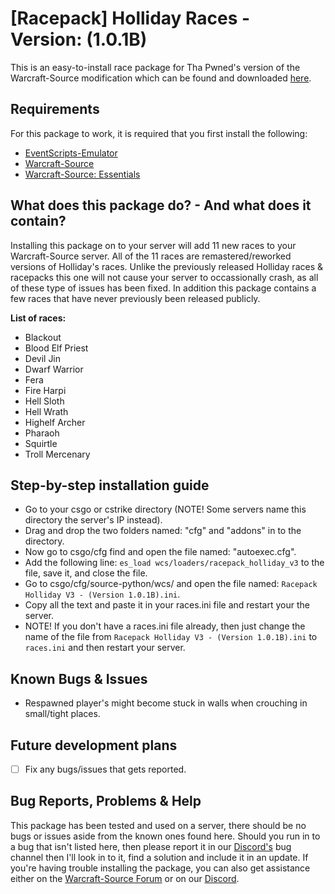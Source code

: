 # [Racepack] Holliday Races - Version: (1.0.1B)
This is an easy-to-install race package for Tha Pwned's version of the Warcraft-Source modification which can be found and downloaded [here](https://github.com/ThaPwned/WCS).


## Requirements
For this package to work, it is required that you first install the following:
- [EventScripts-Emulator](https://github.com/Ayuto/EventScripts-Emulator)
- [Warcraft-Source](https://github.com/ThaPwned/WCS)
- [Warcraft-Source: Essentials](https://github.com/ManifestManah/Warcraft-Source-Essentials)


## What does this package do? - And what does it contain?
Installing this package on to your server will add 11 new races to your Warcraft-Source server.
All of the 11 races are remastered/reworked versions of Holliday's races. Unlike the previously released Holliday races & racepacks this one will not cause your server to occassionally crash, as all of these type of issues has been fixed. In addition this package contains a few races that have never previously been released publicly. 


**List of races:**
- Blackout
- Blood Elf Priest
- Devil Jin
- Dwarf Warrior
- Fera
- Fire Harpi
- Hell Sloth
- Hell Wrath
- Highelf Archer
- Pharaoh
- Squirtle
- Troll Mercenary


## Step-by-step installation guide
- Go to your csgo or cstrike directory (NOTE! Some servers name this directory the server's IP instead).
- Drag and drop the two folders named: "cfg" and "addons" in to the directory.
- Now go to csgo/cfg find and open the file named: "autoexec.cfg".
- Add the following line: ```es_load wcs/loaders/racepack_holliday_v3``` to the file, save it, and close the file.
- Go to csgo/cfg/source-python/wcs/ and open the file named: ```Racepack Holliday V3 - (Version 1.0.1B).ini```.
- Copy all the text and paste it in your races.ini file and restart your the server.
- NOTE! If you don't have a races.ini file already, then just change the name of the file from ```Racepack Holliday V3 - (Version 1.0.1B).ini``` to ```races.ini``` and then restart your server.


## Known Bugs & Issues
- Respawned player's might become stuck in walls when crouching in small/tight places.


## Future development plans
- [ ] Fix any bugs/issues that gets reported.


## Bug Reports, Problems & Help
This package has been tested and used on a server, there should be no bugs or issues aside from the known ones found here.
Should you run in to a bug that isn't listed here, then please report it in our [Discord's](https://discord.gg/2DnAXkF) bug channel then I'll look in to it, find a solution and include it in an update.
If you're having trouble installing the package, you can also get assistance either on the [Warcraft-Source Forum](http://warcraft-source.com/) or on our [Discord](https://discord.gg/2DnAXkF).
